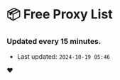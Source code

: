# :package: Free Proxy List
### Updated every 15 minutes.

- Last updated: `2024-10-19 05:46`

:heart:

